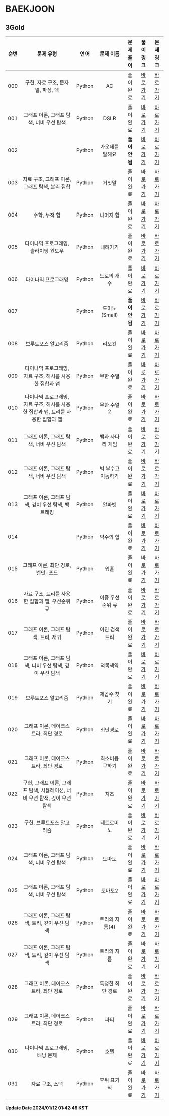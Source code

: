 # BAEKJOON

## 3Gold

| 순번 | 문제 유형 | 언어 | 문제 이름 | 문제 풀이 | 풀이 링크 | 문제 링크 |
| :--: |:--: |:--: |:--: |:--: |:--: |:--: |
|000|구현, 자료 구조, 문자열, 파싱, 덱|Python|AC|풀이완료|[바로가기](https://github.com/westreed/ProgrammersAlgorithm/blob/main/BAEKJOON/3Gold/AC.py)|[바로가기](https://www.acmicpc.net/problem/5430)|
|001|그래프 이론, 그래프 탐색, 너비 우선 탐색|Python|DSLR|풀이완료|[바로가기](https://github.com/westreed/ProgrammersAlgorithm/blob/main/BAEKJOON/3Gold/DSLR.py)|[바로가기](https://www.acmicpc.net/problem/9019)|
|002||Python|가운데를 말해요|**풀이안됨**|[바로가기](https://github.com/westreed/ProgrammersAlgorithm/blob/main/BAEKJOON/3Gold/%EA%B0%80%EC%9A%B4%EB%8D%B0%EB%A5%BC%20%EB%A7%90%ED%95%B4%EC%9A%94%20X.py)|[바로가기](https://www.acmicpc.net/problem/1655)|
|003|자료 구조, 그래프 이론, 그래프 탐색, 분리 집합|Python|거짓말|풀이완료|[바로가기](https://github.com/westreed/ProgrammersAlgorithm/blob/main/BAEKJOON/3Gold/%EA%B1%B0%EC%A7%93%EB%A7%90.py)|[바로가기](https://www.acmicpc.net/problem/1043)|
|004|수학, 누적 합|Python|나머지 합|풀이완료|[바로가기](https://github.com/westreed/ProgrammersAlgorithm/blob/main/BAEKJOON/3Gold/%EB%82%98%EB%A8%B8%EC%A7%80%20%ED%95%A9.py)|[바로가기](https://www.acmicpc.net/problem/10986)|
|005|다이나믹 프로그래밍, 슬라이딩 윈도우|Python|내려가기|풀이완료|[바로가기](https://github.com/westreed/ProgrammersAlgorithm/blob/main/BAEKJOON/3Gold/%EB%82%B4%EB%A0%A4%EA%B0%80%EA%B8%B0.py)|[바로가기](https://www.acmicpc.net/problem/2096)|
|006|다이나믹 프로그래밍|Python|도로의 개수|풀이완료|[바로가기](https://github.com/westreed/ProgrammersAlgorithm/blob/main/BAEKJOON/3Gold/%EB%8F%84%EB%A1%9C%EC%9D%98%20%EA%B0%9C%EC%88%98.py)|[바로가기](https://www.acmicpc.net/problem/1577)|
|007||Python|도미노 (Small)|**풀이안됨**|[바로가기](https://github.com/westreed/ProgrammersAlgorithm/blob/main/BAEKJOON/3Gold/%EB%8F%84%EB%AF%B8%EB%85%B8%20%28Small%29%20X.py)|[바로가기](https://www.acmicpc.net/problem/14586)|
|008|브루트포스 알고리즘|Python|리모컨|풀이완료|[바로가기](https://github.com/westreed/ProgrammersAlgorithm/blob/main/BAEKJOON/3Gold/%EB%A6%AC%EB%AA%A8%EC%BB%A8.py)|[바로가기](https://www.acmicpc.net/problem/1107)|
|009|다이나믹 프로그래밍, 자료 구조, 해시를 사용한 집합과 맵|Python|무한 수열|풀이완료|[바로가기](https://github.com/westreed/ProgrammersAlgorithm/blob/main/BAEKJOON/3Gold/%EB%AC%B4%ED%95%9C%20%EC%88%98%EC%97%B4.py)|[바로가기](https://www.acmicpc.net/problem/1351)|
|010|다이나믹 프로그래밍, 자료 구조, 해시를 사용한 집합과 맵, 트리를 사용한 집합과 맵|Python|무한 수열2|풀이완료|[바로가기](https://github.com/westreed/ProgrammersAlgorithm/blob/main/BAEKJOON/3Gold/%EB%AC%B4%ED%95%9C%20%EC%88%98%EC%97%B42.py)|[바로가기](https://www.acmicpc.net/problem/1354)|
|011|그래프 이론, 그래프 탐색, 너비 우선 탐색|Python|뱀과 사다리 게임|풀이완료|[바로가기](https://github.com/westreed/ProgrammersAlgorithm/blob/main/BAEKJOON/3Gold/%EB%B1%80%EA%B3%BC%20%EC%82%AC%EB%8B%A4%EB%A6%AC%20%EA%B2%8C%EC%9E%84.py)|[바로가기](https://www.acmicpc.net/problem/16928)|
|012|그래프 이론, 그래프 탐색, 너비 우선 탐색|Python|벽 부수고 이동하기|풀이완료|[바로가기](https://github.com/westreed/ProgrammersAlgorithm/blob/main/BAEKJOON/3Gold/%EB%B2%BD%20%EB%B6%80%EC%88%98%EA%B3%A0%20%EC%9D%B4%EB%8F%99%ED%95%98%EA%B8%B0.py)|[바로가기](https://www.acmicpc.net/problem/2206)|
|013|그래프 이론, 그래프 탐색, 깊이 우선 탐색, 백트래킹|Python|알파벳|풀이완료|[바로가기](https://github.com/westreed/ProgrammersAlgorithm/blob/main/BAEKJOON/3Gold/%EC%95%8C%ED%8C%8C%EB%B2%B3.py)|[바로가기](https://www.acmicpc.net/problem/1987)|
|014||Python|약수의 합|풀이완료|[바로가기](https://github.com/westreed/ProgrammersAlgorithm/blob/main/BAEKJOON/3Gold/%EC%95%BD%EC%88%98%EC%9D%98%20%ED%95%A9.py)|[바로가기](https://www.acmicpc.net/problem/17425)|
|015|그래프 이론, 최단 경로, 벨만-포드|Python|웜홀|풀이완료|[바로가기](https://github.com/westreed/ProgrammersAlgorithm/blob/main/BAEKJOON/3Gold/%EC%9B%9C%ED%99%80.py)|[바로가기](https://www.acmicpc.net/problem/1865)|
|016|자료 구조, 트리를 사용한 집합과 맵, 우선순위 큐|Python|이중 우선순위 큐|풀이완료|[바로가기](https://github.com/westreed/ProgrammersAlgorithm/blob/main/BAEKJOON/3Gold/%EC%9D%B4%EC%A4%91%20%EC%9A%B0%EC%84%A0%EC%88%9C%EC%9C%84%20%ED%81%90.py)|[바로가기](https://www.acmicpc.net/problem/7662)|
|017|그래프 이론, 그래프 탐색, 트리, 재귀|Python|이진 검색 트리|풀이완료|[바로가기](https://github.com/westreed/ProgrammersAlgorithm/blob/main/BAEKJOON/3Gold/%EC%9D%B4%EC%A7%84%20%EA%B2%80%EC%83%89%20%ED%8A%B8%EB%A6%AC.py)|[바로가기](https://www.acmicpc.net/problem/5639)|
|018|그래프 이론, 그래프 탐색, 너비 우선 탐색, 깊이 우선 탐색|Python|적록색약|풀이완료|[바로가기](https://github.com/westreed/ProgrammersAlgorithm/blob/main/BAEKJOON/3Gold/%EC%A0%81%EB%A1%9D%EC%83%89%EC%95%BD.py)|[바로가기](https://www.acmicpc.net/problem/10026)|
|019|브루트포스 알고리즘|Python|제곱수 찾기|풀이완료|[바로가기](https://github.com/westreed/ProgrammersAlgorithm/blob/main/BAEKJOON/3Gold/%EC%A0%9C%EA%B3%B1%EC%88%98%20%EC%B0%BE%EA%B8%B0.py)|[바로가기](https://www.acmicpc.net/problem/1025)|
|020|그래프 이론, 데이크스트라, 최단 경로|Python|최단경로|풀이완료|[바로가기](https://github.com/westreed/ProgrammersAlgorithm/blob/main/BAEKJOON/3Gold/%EC%B5%9C%EB%8B%A8%EA%B2%BD%EB%A1%9C.py)|[바로가기](https://www.acmicpc.net/problem/1753)|
|021|그래프 이론, 데이크스트라, 최단 경로|Python|최소비용 구하기|풀이완료|[바로가기](https://github.com/westreed/ProgrammersAlgorithm/blob/main/BAEKJOON/3Gold/%EC%B5%9C%EC%86%8C%EB%B9%84%EC%9A%A9%20%EA%B5%AC%ED%95%98%EA%B8%B0.py)|[바로가기](https://www.acmicpc.net/problem/1916)|
|022|구현, 그래프 이론, 그래프 탐색, 시뮬레이션, 너비 우선 탐색, 깊이 우선 탐색|Python|치즈|풀이완료|[바로가기](https://github.com/westreed/ProgrammersAlgorithm/blob/main/BAEKJOON/3Gold/%EC%B9%98%EC%A6%88.py)|[바로가기](https://www.acmicpc.net/problem/2638)|
|023|구현, 브루트포스 알고리즘|Python|테트로미노|풀이완료|[바로가기](https://github.com/westreed/ProgrammersAlgorithm/blob/main/BAEKJOON/3Gold/%ED%85%8C%ED%8A%B8%EB%A1%9C%EB%AF%B8%EB%85%B8.py)|[바로가기](https://www.acmicpc.net/problem/14500)|
|024|그래프 이론, 그래프 탐색, 너비 우선 탐색|Python|토마토|풀이완료|[바로가기](https://github.com/westreed/ProgrammersAlgorithm/blob/main/BAEKJOON/3Gold/%ED%86%A0%EB%A7%88%ED%86%A0.py)|[바로가기](https://www.acmicpc.net/problem/7576)|
|025|그래프 이론, 그래프 탐색, 너비 우선 탐색|Python|토마토2|풀이완료|[바로가기](https://github.com/westreed/ProgrammersAlgorithm/blob/main/BAEKJOON/3Gold/%ED%86%A0%EB%A7%88%ED%86%A02.py)|[바로가기](https://www.acmicpc.net/problem/7569)|
|026|그래프 이론, 그래프 탐색, 트리, 깊이 우선 탐색|Python|트리의 지름(4)|풀이완료|[바로가기](https://github.com/westreed/ProgrammersAlgorithm/blob/main/BAEKJOON/3Gold/%ED%8A%B8%EB%A6%AC%EC%9D%98%20%EC%A7%80%EB%A6%84%284%29.py)|[바로가기](https://www.acmicpc.net/problem/1967)|
|027|그래프 이론, 그래프 탐색, 트리, 깊이 우선 탐색|Python|트리의 지름|풀이완료|[바로가기](https://github.com/westreed/ProgrammersAlgorithm/blob/main/BAEKJOON/3Gold/%ED%8A%B8%EB%A6%AC%EC%9D%98%20%EC%A7%80%EB%A6%84.py)|[바로가기](https://www.acmicpc.net/problem/1167)|
|028|그래프 이론, 데이크스트라, 최단 경로|Python|특정한 최단 경로|풀이완료|[바로가기](https://github.com/westreed/ProgrammersAlgorithm/blob/main/BAEKJOON/3Gold/%ED%8A%B9%EC%A0%95%ED%95%9C%20%EC%B5%9C%EB%8B%A8%20%EA%B2%BD%EB%A1%9C.py)|[바로가기](https://www.acmicpc.net/problem/1504)|
|029|그래프 이론, 데이크스트라, 최단 경로|Python|파티|풀이완료|[바로가기](https://github.com/westreed/ProgrammersAlgorithm/blob/main/BAEKJOON/3Gold/%ED%8C%8C%ED%8B%B0.py)|[바로가기](https://www.acmicpc.net/problem/1238)|
|030|다이나믹 프로그래밍, 배낭 문제|Python|호텔|풀이완료|[바로가기](https://github.com/westreed/ProgrammersAlgorithm/blob/main/BAEKJOON/3Gold/%ED%98%B8%ED%85%94.py)|[바로가기](https://www.acmicpc.net/problem/1106)|
|031|자료 구조, 스택|Python|후위 표기식|풀이완료|[바로가기](https://github.com/westreed/ProgrammersAlgorithm/blob/main/BAEKJOON/3Gold/%ED%9B%84%EC%9C%84%20%ED%91%9C%EA%B8%B0%EC%8B%9D.py)|[바로가기](https://www.acmicpc.net/problem/1918)|


**Update Date 2024/01/12 01:42:48 KST**